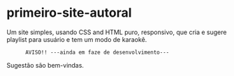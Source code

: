# primeiro-site-autoral
Um site simples, usando CSS and HTML puro, responsivo, que cria e sugere playlist para usuário e tem um modo de  karaokê.
          
          AVISO!! ---ainda em faze de desenvolvimento---
Sugestão são bem-vindas.
